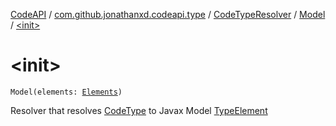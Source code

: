 [CodeAPI](../../../index.md) / [com.github.jonathanxd.codeapi.type](../../index.md) / [CodeTypeResolver](../index.md) / [Model](index.md) / [&lt;init&gt;](.)

# &lt;init&gt;

`Model(elements: `[`Elements`](http://docs.oracle.com/javase/6/docs/api/javax/lang/model/util/Elements.html)`)`

Resolver that resolves [CodeType](../../-code-type/index.md) to Javax Model [TypeElement](http://docs.oracle.com/javase/6/docs/api/javax/lang/model/element/TypeElement.html)

